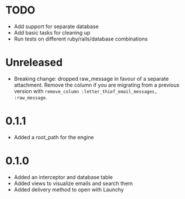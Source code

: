 # TODO

* Add support for separate database
* Add basic tasks for cleaning up
* Run tests on different ruby/rails/database combinations

# Unreleased

* Breaking change: dropped raw_message in favour of a separate attachment. Remove the column if you are migrating from a
  previous version with `remove_column :letter_thief_email_messages, :raw_message`.

# 0.1.1

* Added a root_path for the engine

# 0.1.0

* Added an interceptor and database table
* Added views to visualize emails and search them
* Added delivery method to open with Launchy

